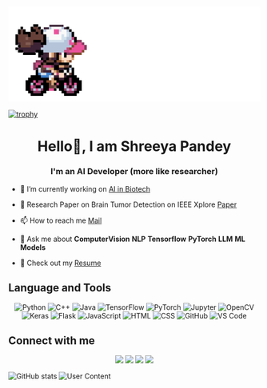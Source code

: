 <img src="cycle.gif" width="800"/>

[![trophy](https://github-profile-trophy.vercel.app/?username=therealsheero&theme=onedark)](https://github.com/ryo-ma/github-profile-trophy)

<h1 align="center">Hello👋, I am Shreeya Pandey</h1>

<h3 align="center">I'm an AI Developer (more like researcher)</h3>

- 🔭 I’m currently working on [AI in Biotech](https://github.com/therealsheero/BioMedGPT)


- 📃 Research Paper on Brain Tumor Detection on IEEE Xplore [Paper](https://ieeexplore.ieee.org/document/10991161)



- 📫 How to reach me [Mail](mailto:shreeya2005pandey@gmail.com)



- 💬 Ask me about **ComputerVision** **NLP** **Tensorflow** **PyTorch** **LLM** **ML Models**



- 📃 Check out my [Resume](https://drive.google.com/file/d/1hQEKiAsRZQdbTqrkI2mLUbSKyKLmeBz7/view?usp=sharing)




## Language and Tools

<p align="center">
  <!-- Core Languages -->
  <img src="https://cdn.jsdelivr.net/gh/devicons/devicon/icons/python/python-original.svg" height="40" alt="Python" />
  <img src="https://cdn.jsdelivr.net/gh/devicons/devicon/icons/cplusplus/cplusplus-original.svg" height="40" alt="C++" />
  <img src="https://cdn.jsdelivr.net/gh/devicons/devicon/icons/java/java-original.svg" height="40" alt="Java" />
  
  <!-- ML & DL Tools -->
  <img src="https://cdn.jsdelivr.net/gh/devicons/devicon/icons/tensorflow/tensorflow-original.svg" height="40" alt="TensorFlow" />
  <img src="https://cdn.jsdelivr.net/gh/devicons/devicon/icons/pytorch/pytorch-original.svg" height="40" alt="PyTorch" />
  <img src="https://cdn.jsdelivr.net/gh/devicons/devicon/icons/jupyter/jupyter-original.svg" height="40" alt="Jupyter" />
  <img src="https://cdn.jsdelivr.net/gh/devicons/devicon/icons/opencv/opencv-original.svg" height="40" alt="OpenCV" />
  <img src="https://cdn.jsdelivr.net/gh/devicons/devicon/icons/keras/keras-original.svg" height="40" alt="Keras" />
  
  <!-- Web Frameworks -->
  <img src="https://cdn.jsdelivr.net/gh/devicons/devicon/icons/flask/flask-original.svg" height="40" alt="Flask" />
  <img src="https://cdn.jsdelivr.net/gh/devicons/devicon/icons/javascript/javascript-original.svg" height="40" alt="JavaScript"/>
  <img src="https://cdn.jsdelivr.net/gh/devicons/devicon/icons/html5/html5-original.svg" height="40" alt="HTML"/>
  <img src="https://cdn.jsdelivr.net/gh/devicons/devicon/icons/css3/css3-original.svg" height="40" alt="CSS"/>
  <img src="https://cdn.jsdelivr.net/gh/devicons/devicon/icons/github/github-original.svg" height="40" alt="GitHub"/>
  <img src="https://cdn.jsdelivr.net/gh/devicons/devicon/icons/vscode/vscode-original.svg" height="40" alt="VS Code"/>
</p>

## Connect with me

<p align="center">
  <a href="mailto:shreeya2005pandey@gmail.com"><img src="https://img.shields.io/badge/Gmail-D14836?style=for-the-badge&logo=gmail&logoColor=white" /></a>
  <a href="https://www.linkedin.com/in/therealsheero/"><img src="https://img.shields.io/badge/LinkedIn-0077B5?style=for-the-badge&logo=linkedin&logoColor=white" /></a>
  <a href="https://www.instagram.com/therealsheero/"><img src="https://img.shields.io/badge/Instagram-E4405F?style=for-the-badge&logo=instagram&logoColor=white" /></a>
  <a href="https://leetcode.com/therealsheero"><img src="https://img.shields.io/badge/LeetCode-FFA116?style=for-the-badge&logo=leetcode&logoColor=white" /></a>
</p>


![GitHub stats](https://github-readme-stats.vercel.app/api?username=therealsheero&show_icons=true&locale=en&theme=onedark&cache_seconds=60)
![User Content](https://github-readme-stats.vercel.app/api/top-langs/?username=therealsheero&layout=compact&theme=onedark)

